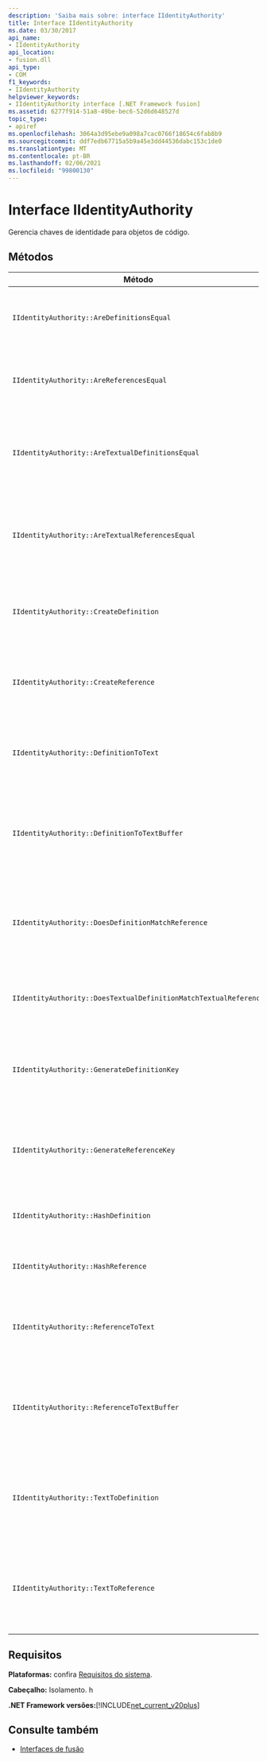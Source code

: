 ```yaml
---
description: 'Saiba mais sobre: interface IIdentityAuthority'
title: Interface IIdentityAuthority
ms.date: 03/30/2017
api_name:
- IIdentityAuthority
api_location:
- fusion.dll
api_type:
- COM
f1_keywords:
- IIdentityAuthority
helpviewer_keywords:
- IIdentityAuthority interface [.NET Framework fusion]
ms.assetid: 6277f914-51a8-49be-bec6-52d6d648527d
topic_type:
- apiref
ms.openlocfilehash: 3064a3d95ebe9a098a7cac0766f18654c6fab8b9
ms.sourcegitcommit: ddf7edb67715a5b9a45e3dd44536dabc153c1de0
ms.translationtype: MT
ms.contentlocale: pt-BR
ms.lasthandoff: 02/06/2021
ms.locfileid: "99800130"
---
```

# <a name="iidentityauthority-interface"></a>Interface IIdentityAuthority

Gerencia chaves de identidade para objetos de código.

## <a name="methods"></a>Métodos

|Método|Descrição|
|------------|-----------------|
|`IIdentityAuthority::AreDefinitionsEqual`|Obtém um valor que indica se as duas instâncias de [IDefinitionIdentity](idefinitionidentity-interface.md) especificadas são iguais.|
|`IIdentityAuthority::AreReferencesEqual`|Obtém um valor que indica se as duas instâncias de [IReferenceIdentity](ireferenceidentity-interface.md) especificadas são iguais.|
|`IIdentityAuthority::AreTextualDefinitionsEqual`|Obtém um valor que indica se as duas representações de identidade de definição de cadeia de caracteres especificadas são iguais.|
|`IIdentityAuthority::AreTextualReferencesEqual`|Obtém um valor que indica se as duas representações de identidade de referência de cadeia de caracteres especificadas são iguais.|
|`IIdentityAuthority::CreateDefinition`|Obtém um ponteiro para uma nova `IDefinitionIdentity` instância que representa o objeto de código no escopo atual.|
|`IIdentityAuthority::CreateReference`|Obtém um ponteiro para uma nova `IReferenceIdentity` instância que representa o objeto de código no escopo atual.|
|`IIdentityAuthority::DefinitionToText`|Obtém uma versão de cadeia de caracteres formatada do especificada `IDefinitionIdentity` .|
|`IIdentityAuthority::DefinitionToTextBuffer`|Preenche o buffer de caracteres largos especificado com uma versão de cadeia de caracteres do especificado `IDefinitionIdentity` .|
|`IIdentityAuthority::DoesDefinitionMatchReference`|Obtém um valor que indica se as `IDefinitionIdentity` instâncias especificadas e `IReferenceIdentity` se referem ao mesmo objeto de código.|
|`IIdentityAuthority::DoesTextualDefinitionMatchTextualReference`|Obtém um valor que indica se as cadeias de caracteres especificadas se referem ao mesmo objeto de código.|
|`IIdentityAuthority::GenerateDefinitionKey`|Obtém um ponteiro para uma chave de cadeia de caracteres recém-criada para o especificado `IDefinitionIdentity` .|
|`IIdentityAuthority::GenerateReferenceKey`|Obtém um ponteiro para uma chave de cadeia de caracteres recém-criada para o especificado `IReferenceIdentity` .|
|`IIdentityAuthority::HashDefinition`|Obtém um valor de hash para o especificado `IDefinitionIdentity` .|
|`IIdentityAuthority::HashReference`|Obtém um valor de hash para o especificado `IReferenceIdentity` .|
|`IIdentityAuthority::ReferenceToText`|Obtém uma versão de cadeia de caracteres formatada do especificada `IReferenceIdentity` .|
|`IIdentityAuthority::ReferenceToTextBuffer`|Preenche o buffer de caracteres largos especificado com uma versão de cadeia de caracteres do especificado `IReferenceIdentity` .|
|`IIdentityAuthority::TextToDefinition`|Obtém um ponteiro de interface para uma `IDefinitionIdentity` instância gerada a partir da cadeia de caracteres formatada especificada.|
|`IIdentityAuthority::TextToReference`|Obtém um ponteiro de interface para uma `IReferenceIdentity` instância gerada a partir da cadeia de caracteres formatada especificada.|

## <a name="requirements"></a>Requisitos

**Plataformas:** confira [Requisitos do sistema](../../get-started/system-requirements.md).

**Cabeçalho:** Isolamento. h

**.NET Framework versões:**[!INCLUDE[net_current_v20plus](../../../../includes/net-current-v20plus-md.md)]

## <a name="see-also"></a>Consulte também

- [Interfaces de fusão](fusion-interfaces.md)
